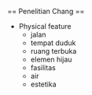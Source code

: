 == Penelitian Chang ==

* Physical feature
  - jalan
  - tempat duduk
  - ruang terbuka
  - elemen hijau
  - fasilitas
  - air
  - estetika


